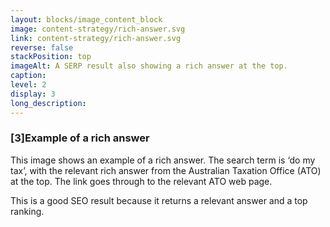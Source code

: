 ```yaml
---
layout: blocks/image_content_block
image: content-strategy/rich-answer.svg
link: content-strategy/rich-answer.svg
reverse: false
stackPosition: top
imageAlt: A SERP result also showing a rich answer at the top.
caption: 
level: 2
display: 3
long_description:
---
```

### [3]Example of a rich answer
This image shows an example of a rich answer. The search term is ‘do my tax’, with the relevant rich answer from the Australian Taxation Office (ATO) at the top. The link goes through to the relevant ATO web page.

This is a good SEO result because it returns a relevant answer and a top ranking.